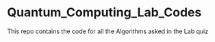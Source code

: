 # Quantum_Computing_Lab_Codes
This repo contains the code for all the Algorithms asked in the Lab quiz
